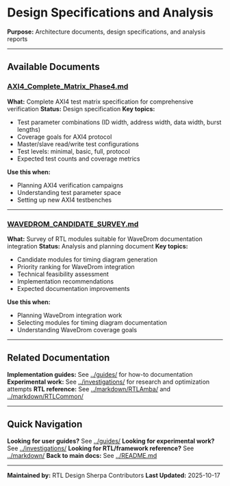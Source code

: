 # Design Specifications and Analysis

**Purpose:** Architecture documents, design specifications, and analysis reports

---

## Available Documents

### [AXI4_Complete_Matrix_Phase4.md](AXI4_Complete_Matrix_Phase4.md)
**What:** Complete AXI4 test matrix specification for comprehensive verification
**Status:** Design specification
**Key topics:**
- Test parameter combinations (ID width, address width, data width, burst lengths)
- Coverage goals for AXI4 protocol
- Master/slave read/write test configurations
- Test levels: minimal, basic, full, protocol
- Expected test counts and coverage metrics

**Use this when:**
- Planning AXI4 verification campaigns
- Understanding test parameter space
- Setting up new AXI4 testbenches

---

### [WAVEDROM_CANDIDATE_SURVEY.md](WAVEDROM_CANDIDATE_SURVEY.md)
**What:** Survey of RTL modules suitable for WaveDrom documentation integration
**Status:** Analysis and planning document
**Key topics:**
- Candidate modules for timing diagram generation
- Priority ranking for WaveDrom integration
- Technical feasibility assessment
- Implementation recommendations
- Expected documentation improvements

**Use this when:**
- Planning WaveDrom integration work
- Selecting modules for timing diagram documentation
- Understanding WaveDrom coverage goals

---

## Related Documentation

**Implementation guides:** See [../guides/](../guides/) for how-to documentation
**Experimental work:** See [../investigations/](../investigations/) for research and optimization attempts
**RTL reference:** See [../markdown/RTLAmba/](../markdown/RTLAmba/) and [../markdown/RTLCommon/](../markdown/RTLCommon/)

---

## Quick Navigation

**Looking for user guides?** See [../guides/](../guides/)
**Looking for experimental work?** See [../investigations/](../investigations/)
**Looking for RTL/framework reference?** See [../markdown/](../markdown/)
**Back to main docs:** See [../README.md](../README.md)

---

**Maintained by:** RTL Design Sherpa Contributors
**Last Updated:** 2025-10-17
